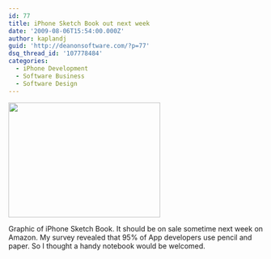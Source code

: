 ```yaml
---
id: 77
title: iPhone Sketch Book out next week
date: '2009-08-06T15:54:00.000Z'
author: kaplandj
guid: 'http://deanonsoftware.com/?p=77'
dsq_thread_id: '107778484'
categories:
  - iPhone Development
  - Software Business
  - Software Design
---
```

[<img class="alignnone size-full wp-image-364" src="http://deanonsoftware.com/wp-content/uploads/2009/08/l-800-606-c2b55ee2-926d-4b31-90a3-ff27796e91c3.jpeg" alt="" width="300" height="227" />](http://deanonsoftware.com/wp-content/uploads/2009/08/l-800-606-c2b55ee2-926d-4b31-90a3-ff27796e91c3.jpeg)

Graphic of iPhone Sketch Book. It should be on sale sometime next week on Amazon. My survey revealed that 95% of App developers use pencil and paper. So I thought a handy notebook would be welcomed.
